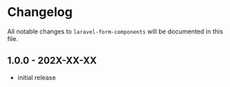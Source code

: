 # Changelog

All notable changes to `laravel-form-components` will be documented in this file.

## 1.0.0 - 202X-XX-XX

- initial release
